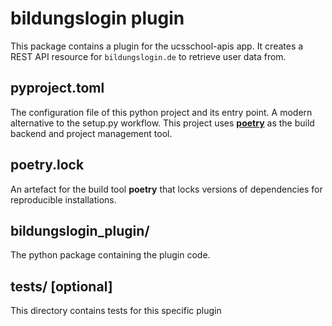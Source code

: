 # bildungslogin plugin

This package contains a plugin for the ucsschool-apis app. It creates a REST API resource for `bildungslogin.de` to retrieve user data from.

## pyproject.toml

The configuration file of this python project and its entry point. A modern alternative to the setup.py workflow.
This project uses [**poetry**](https://python-poetry.org/docs/) as the build backend and project management tool.

## poetry.lock

An artefact for the build tool **poetry** that locks versions of dependencies for reproducible installations.

## bildungslogin_plugin/

The python package containing the plugin code.

## tests/ [optional]

This directory contains tests for this specific plugin
